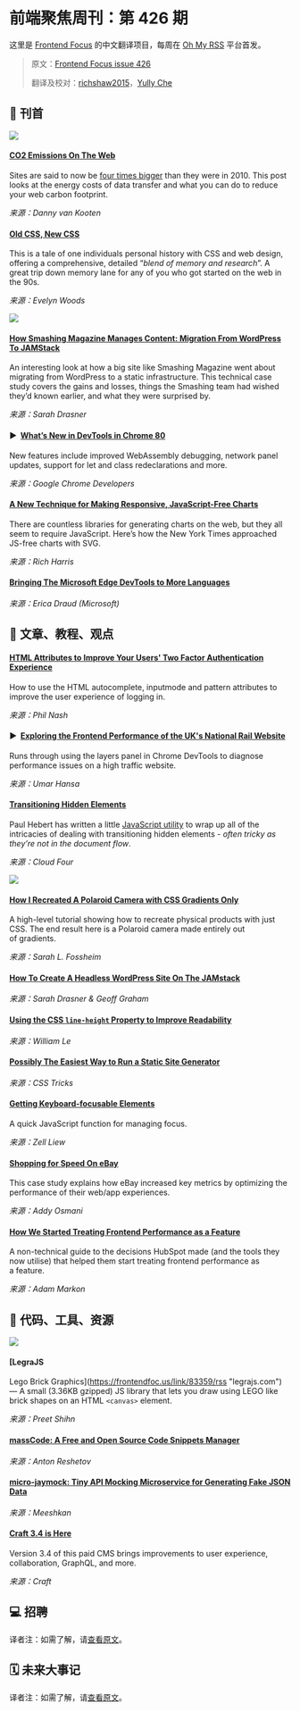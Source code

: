# 前端聚焦周刊：第 426 期

这里是 [Frontend Focus](https://frontendfoc.us/latest) 的中文翻译项目，每周在 [Oh My RSS](https://ohmyrss.com/?fef) 平台首发。

> 原文：[Frontend Focus issue 426](https://frontendfoc.us/issues/426)
> 
> 翻译及校对：[richshaw2015](https://github.com/richshaw2015)，[Yully Che](https://github.com/chechebecomestrong)

## 🚀 刊首

[![](https://res.cloudinary.com/cpress/image/upload/w_1280,e_sharpen:60/v1580901205/kpnjqpknk9smpd5aglts.jpg)](https://frontendfoc.us/link/83338/rss)

#### [CO2 Emissions On The Web](https://frontendfoc.us/link/83338/rss "dannyvankooten.com")

Sites are said to now be [four times bigger](https://frontendfoc.us/link/83339/rss) than they were in 2010. This post looks at the energy costs of data transfer and what you can do to reduce your web carbon footprint.

*来源：Danny van Kooten*

#### [Old CSS, New CSS](https://frontendfoc.us/link/83340/rss "eev.ee")

This is a tale of one individuals personal history with CSS and web design, offering a comprehensive, detailed “_blend of memory and research_”. A great trip down memory lane for any of you who got started on the web in the 90s.

*来源：Evelyn Woods*

[![](https://copm.s3.amazonaws.com/cecca22b.png)](https://frontendfoc.us/link/83341/rss)

#### [How Smashing Magazine Manages Content: Migration From WordPress To JAMStack](https://frontendfoc.us/link/83390/rss "www.smashingmagazine.com")

An interesting look at how a big site like Smashing Magazine went about migrating from WordPress to a static infrastructure. This technical case study covers the gains and losses, things the Smashing team had wished they’d known earlier, and what they were surprised by.

*来源：Sarah Drasner*

#### ▶  [What’s New in DevTools in Chrome 80](https://frontendfoc.us/link/83342/rss "www.youtube.com")

New features include improved WebAssembly debugging, network panel updates, support for let and class redeclarations and more.

*来源：Google Chrome Developers*

#### [A New Technique for Making Responsive, JavaScript-Free Charts](https://frontendfoc.us/link/83343/rss "dev.to")

There are countless libraries for generating charts on the web, but they all seem to require JavaScript. Here’s how the New York Times approached JS-free charts with SVG.

*来源：Rich Harris*

#### [Bringing The Microsoft Edge DevTools to More Languages](https://frontendfoc.us/link/83344/rss "blogs.windows.com")

*来源：Erica Draud (Microsoft)*

## 📙 文章、教程、观点

#### [HTML Attributes to Improve Your Users' Two Factor Authentication Experience](https://frontendfoc.us/link/83347/rss "www.twilio.com")

How to use the HTML autocomplete, inputmode and pattern attributes to improve the user experience of logging in.

*来源：Phil Nash*

#### ▶  [Exploring the Frontend Performance of the UK's National Rail Website](https://frontendfoc.us/link/83348/rss "www.youtube.com")

Runs through using the layers panel in Chrome DevTools to diagnose performance issues on a high traffic website.

*来源：Umar Hansa*

#### [Transitioning Hidden Elements](https://frontendfoc.us/link/83349/rss "cloudfour.com")

Paul Hebert has written a little [JavaScript utility](https://frontendfoc.us/link/83350/rss) to wrap up all of the intricacies of dealing with transitioning hidden elements - _often tricky as they’re not in the document flow_.

*来源：Cloud Four*

[![](https://res.cloudinary.com/cpress/image/upload/w_1280,e_sharpen:60/v1580815213/xppssi9w4oeqdvex8mrv.png)](https://frontendfoc.us/link/83351/rss)

#### [How I Recreated A Polaroid Camera with CSS Gradients Only](https://frontendfoc.us/link/83351/rss "fossheim.io")

A high-level tutorial showing how to recreate physical products with just CSS. The end result here is a Polaroid camera made entirely out of gradients.

*来源：Sarah L. Fossheim*

#### [How To Create A Headless WordPress Site On The JAMstack](https://frontendfoc.us/link/83353/rss "www.smashingmagazine.com")

*来源：Sarah Drasner & Geoff Graham*

#### [Using the CSS `line-height` Property to Improve Readability](https://frontendfoc.us/link/83354/rss "alligator.io")

*来源：William Le*

#### [Possibly The Easiest Way to Run a Static Site Generator](https://frontendfoc.us/link/83355/rss "css-tricks.com")

*来源：CSS Tricks*

#### [Getting Keyboard-focusable Elements](https://frontendfoc.us/link/83356/rss "zellwk.com")

A quick JavaScript function for managing focus.

*来源：Zell Liew*

#### [Shopping for Speed On eBay](https://frontendfoc.us/link/83357/rss "web.dev")

This case study explains how eBay increased key metrics by optimizing the performance of their web/app experiences.

*来源：Addy Osmani*

#### [How We Started Treating Frontend Performance as a Feature](https://frontendfoc.us/link/83358/rss "product.hubspot.com")

A non-technical guide to the decisions HubSpot made (and the tools they now utilise) that helped them start treating frontend performance as a feature.

*来源：Adam Markon*

## 🔧 代码、工具、资源

[![](https://res.cloudinary.com/cpress/image/upload/w_1280,e_sharpen:60/v1580905198/cxgxf97d3t1hipefrsji.jpg)](https://frontendfoc.us/link/83359/rss)

#### [LegraJS

Lego Brick Graphics](https://frontendfoc.us/link/83359/rss "legrajs.com") — A small (3.36KB gzipped) JS library that lets you draw using LEGO like brick shapes on an HTML `<canvas>` element.

*来源：Preet Shihn*

#### [massCode: A Free and Open Source Code Snippets Manager](https://frontendfoc.us/link/83360/rss "masscode.io")

*来源：Anton Reshetov*

#### [micro-jaymock: Tiny API Mocking Microservice for Generating Fake JSON Data](https://frontendfoc.us/link/83362/rss "github.com")

*来源：Meeshkan*

#### [Craft 3.4 is Here](https://frontendfoc.us/link/83363/rss "craftcms.com")

Version 3.4 of this paid CMS brings improvements to user experience, collaboration, GraphQL, and more.

*来源：Craft*

## 💻 招聘

译者注：如需了解，请[查看原文](https://frontendfoc.us/issues/426)。

## 🗓 未来大事记

译者注：如需了解，请[查看原文](https://frontendfoc.us/issues/426)。


